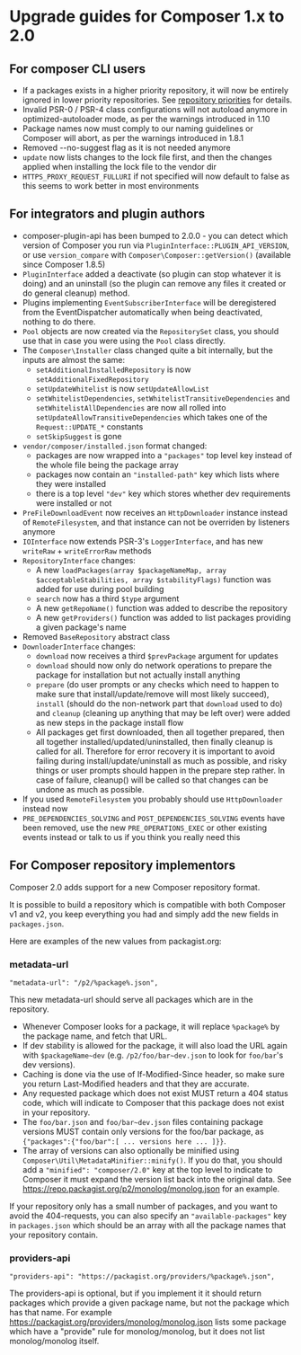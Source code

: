 # Upgrade guides for Composer 1.x to 2.0

## For composer CLI users

- If a packages exists in a higher priority repository, it will now be entirely ignored in lower priority repositories. See [repository priorities](https://getcomposer.org/repoprio) for details.
- Invalid PSR-0 / PSR-4 class configurations will not autoload anymore in optimized-autoloader mode, as per the warnings introduced in 1.10
- Package names now must comply to our naming guidelines or Composer will abort, as per the warnings introduced in 1.8.1
- Removed --no-suggest flag as it is not needed anymore
- `update` now lists changes to the lock file first, and then the changes applied when installing the lock file to the vendor dir
- `HTTPS_PROXY_REQUEST_FULLURI` if not specified will now default to false as this seems to work better in most environments

## For integrators and plugin authors

- composer-plugin-api has been bumped to 2.0.0 - you can detect which version of Composer you run via `PluginInterface::PLUGIN_API_VERSION`, or use `version_compare` with `Composer\Composer::getVersion()` (available since Composer 1.8.5)
- `PluginInterface` added a deactivate (so plugin can stop whatever it is doing) and an uninstall (so the plugin can remove any files it created or do general cleanup) method.
- Plugins implementing `EventSubscriberInterface` will be deregistered from the EventDispatcher automatically when being deactivated, nothing to do there.
- `Pool` objects are now created via the `RepositorySet` class, you should use that in case you were using the `Pool` class directly.
- The `Composer\Installer` class changed quite a bit internally, but the inputs are almost the same:
  - `setAdditionalInstalledRepository` is now `setAdditionalFixedRepository`
  - `setUpdateWhitelist` is now `setUpdateAllowList`
  - `setWhitelistDependencies`, `setWhitelistTransitiveDependencies` and `setWhitelistAllDependencies` are now all rolled into `setUpdateAllowTransitiveDependencies` which takes one of the `Request::UPDATE_*` constants
  - `setSkipSuggest` is gone
- `vendor/composer/installed.json` format changed:
  - packages are now wrapped into a `"packages"` top level key instead of the whole file being the package array
  - packages now contain an `"installed-path"` key which lists where they were installed
  - there is a top level `"dev"` key which stores whether dev requirements were installed or not
- `PreFileDownloadEvent` now receives an `HttpDownloader` instance instead of `RemoteFilesystem`, and that instance can not be overriden by listeners anymore
- `IOInterface` now extends PSR-3's `LoggerInterface`, and has new `writeRaw` + `writeErrorRaw` methods
- `RepositoryInterface` changes:
  - A new `loadPackages(array $packageNameMap, array $acceptableStabilities, array $stabilityFlags)` function was added for use during pool building
  - `search` now has a third `$type` argument
  - A new `getRepoName()` function was added to describe the repository
  - A new `getProviders()` function was added to list packages providing a given package's name
- Removed `BaseRepository` abstract class
- `DownloaderInterface` changes:
  - `download` now receives a third `$prevPackage` argument for updates
  - `download` should now only do network operations to prepare the package for installation but not actually install anything
  - `prepare` (do user prompts or any checks which need to happen to make sure that install/update/remove will most likely succeed), `install` (should do the non-network part that `download` used to do) and `cleanup` (cleaning up anything that may be left over) were added as new steps in the package install flow
  - All packages get first downloaded, then all together prepared, then all together installed/updated/uninstalled, then finally cleanup is called for all. Therefore for error recovery it is important to avoid failing during install/update/uninstall as much as possible, and risky things or user prompts should happen in the prepare step rather. In case of failure, cleanup() will be called so that changes can be undone as much as possible.
- If you used `RemoteFilesystem` you probably should use `HttpDownloader` instead now
- `PRE_DEPENDENCIES_SOLVING` and `POST_DEPENDENCIES_SOLVING` events have been removed, use the new `PRE_OPERATIONS_EXEC` or other existing events instead or talk to us if you think you really need this

## For Composer repository implementors

Composer 2.0 adds support for a new Composer repository format.

It is possible to build a repository which is compatible with both Composer v1 and v2, you keep everything you had and simply add the new fields in `packages.json`.

Here are examples of the new values from packagist.org:

### metadata-url

`"metadata-url": "/p2/%package%.json",`

This new metadata-url should serve all packages which are in the repository.

- Whenever Composer looks for a package, it will replace `%package%` by the package name, and fetch that URL.
- If dev stability is allowed for the package, it will also load the URL again with `$packageName~dev` (e.g. `/p2/foo/bar~dev.json` to look for `foo/bar`'s dev versions).
- Caching is done via the use of If-Modified-Since header, so make sure you return Last-Modified headers and that they are accurate.
- Any requested package which does not exist MUST return a 404 status code, which will indicate to Composer that this package does not exist in your repository.
- The `foo/bar.json` and `foo/bar~dev.json` files containing package versions MUST contain only versions for the foo/bar package, as `{"packages":{"foo/bar":[ ... versions here ... ]}}`.
- The array of versions can also optionally be minified using `Composer\Util\MetadataMinifier::minify()`. If you do that, you should add a `"minified": "composer/2.0"` key at the top level to indicate to Composer it must expand the version list back into the original data. See https://repo.packagist.org/p2/monolog/monolog.json for an example.

If your repository only has a small number of packages, and you want to avoid the 404-requests, you can also specify an `"available-packages"` key in `packages.json` which should be an array with all the package names that your repository contain.

### providers-api

`"providers-api": "https://packagist.org/providers/%package%.json",`

The providers-api is optional, but if you implement it it should return packages which provide a given package name, but not the package which has that name. For example https://packagist.org/providers/monolog/monolog.json lists some package which have a "provide" rule for monolog/monolog, but it does not list monolog/monolog itself.
